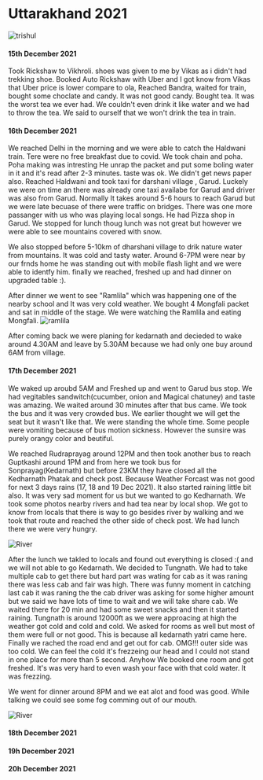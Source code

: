 # Uttarakhand 2021

![trishul](https://github.com/koolwithk/blog/blob/main/uk2021/images/1.trishul.jpg?raw=true)

#### 15th December 2021

Took Rickshaw to Vikhroli. shoes was given to me by Vikas as i didn't had trekking shoe. Booked Auto Rickshaw with Uber and I got know from Vikas that Uber price is lower compare to ola, Reached Bandra, waited for train, bought some choclate and candy. It was not good candy. 
Bought tea. It was the worst tea we ever had. We couldn't even drink it like water and we had to throw the tea. We said to ourself that we won't drink the tea in train.

#### 16th December 2021
We reached Delhi in the morning and we were able to catch the Haldwani train. Tere were no free breakfast due to covid. We took chain and poha. Poha making was intresting He unrap the packet and put some boling water in it and it's read after 2-3 minutes. taste was ok. We didn't get news paper also. Reached Haldwani and took taxi for darshani village , Garud. Luckely we were on time an there was already one taxi availabe for Garud and driver was also from Garud. Normally It takes around 5-6 hours to reach Garud but we were late becuase of there were traffic on bridges. There was one more passanger with us who was playing local songs. He had Pizza shop in Garud. We stopped for lunch thoug lunch was not great but however we were able to see mountains covered with snow. 


We also stopped before 5-10km of dharshani village to drik nature water from mountains. It was cold and tasty water. Around 6-7PM were near by our frnds home he was standing out with mobile flash light and we were able to identfy him. finally we reached, freshed up and had dinner on upgraded table :).

After dinner we went to see "Ramlila" which was happening one of the nearby school and It was very cold weather. We bought 4 Mongfali packet and sat in middle of the stage. We were watching the Ramlila and eating Mongfali.
![ramlila](https://github.com/koolwithk/blog/blob/main/uk2021/images/2.ramlila.jpg?raw=true)

After coming back we were planing for kedarnath and decieded to wake around 4.30AM and leave by 5.30AM because we had only one buy around 6AM from village. 

#### 17th December 2021

We waked up aroubd 5AM and Freshed up and went to Garud bus stop. We had vegitables sandwitch(cucumber, onion and Magical chatuney) and taste was amazing. We waited around 30 minutes after that bus came. We took the bus and it was very crowded bus. We earlier thought we will get the seat but it wasn't like that. We were standing the whole time. Some people were vomiting because of bus motion sickness. However the sunsire was purely orangy color and beutiful.

We reached Rudraprayag around 12PM and then took another bus to reach Guptkashi around 1PM and from here we took bus for Sonprayag(Kedarnath) but before 23KM they have closed all the Kedharnath Phatak and check post.
Because Weather Forcast was not good for next 3 days rains (17, 18 and 19 Dec 2021). It also started raining little bit also. It was very sad moment for us but we wanted to go Kedharnath. We took some photos nearby rivers and had tea near by local shop. We got to know from locals that there is way to go besides river by walking and we took that route and reached the other side of check post. We had lunch there we were very hungry.

![River](https://github.com/koolwithk/blog/blob/main/uk2021/images/3.river.png?raw=true)

After the lunch we takled to locals and found out everything is closed :( and we will not able to go Kedarnath. We decided to Tungnath. We had to take multiple cab to get there but hard part was wating for cab as it was raning there was less cab and fair was high. There was funny moment in catching last cab it was raning the the cab driver was asking for some higher amount but we said we have lots of time to wait and we will take share cab. We waited there for 20 min and had some sweet snacks and then it started raining. Tungnath is around 12000ft as we were approacing at high the weather got cold and cold and cold. We asked for rooms as well but most of them were full or not good. This is because all kedarnath yatri came here. Finally we rached the road end and get out for cab. OMG!!! outer side was too cold. We can feel the cold it's frezzeing our head and I could not stand in one place for more than 5 second. Anyhow We booked one room and got freshed. It's was very hard to even wash your face with that cold water. It was frezzing.

We went for dinner around 8PM and we eat alot and food was good. While talking we could see some fog comming out of our mouth.

![River](https://github.com/koolwithk/blog/blob/main/uk2021/images/4.base-tungnath.png?raw=true)


#### 18th December 2021

#### 19h December 2021

#### 20h December 2021